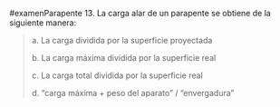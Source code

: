 #examenParapente 
13. La carga alar de un parapente se obtiene de la
siguiente manera:

> a. La carga dividida por la superficie proyectada
> 
> b. La carga máxima dividida por la superficie real
> 
> c. La carga total dividida por la superficie real
> 
> d. “carga máxima + peso del aparato” / “envergadura”